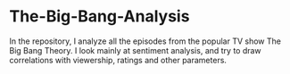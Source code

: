 # The-Big-Bang-Analysis

In the repository, I analyze all the episodes from the popular TV show The Big Bang Theory. I look mainly at sentiment analysis, and try to draw correlations with viewership, ratings and other parameters.
